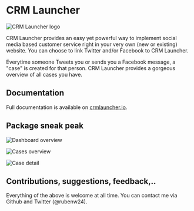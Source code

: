 # CRM Launcher


![CRM Launcher logo](http://i.imgur.com/bkd7spI.png)

CRM Launcher provides an easy yet powerful way to implement social media based customer service right in your very own (new or existing) website. You can choose to link Twitter and/or Facebook to CRM Launcher.

Everytime someone Tweets you or sends you a Facebook message, a "case" is created for that person. CRM Launcher provides a gorgeous overview of all cases you have.

## Documentation

Full documentation is available on [crmlauncher.io](http://crmlauncher.io).

## Package sneak peak


![Dashboard overview](http://i.imgur.com/BJOkRhJ.png)

![Cases overview](http://i.imgur.com/QR6yO3b.png)

![Case detail](http://i.imgur.com/6j7gI5d.png)


## Contributions, suggestions, feedback,..
Everything of the above is welcome at all time. You can contact me via Github and Twitter (@rubenw24).
